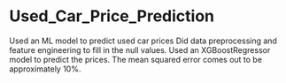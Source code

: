 # Used_Car_Price_Prediction
Used an ML model to predict used car prices
Did data preprocessing and feature engineering to fill in the null values.
Used an XGBoostRegressor model to predict the prices.
The mean squared error comes out to be approximately 10%.
